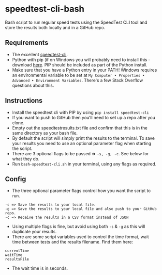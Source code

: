 # speedtest-cli-bash
Bash script to run regular speed tests using the SpeedTest CLI tool and store the results both locally and in a GitHub repo.

## Requirements
- The excellent [speedtest-cli](https://github.com/sivel/speedtest-cli "speedtest-cli GitHub page").
- Python with pip (if on Windows you will probably need to install this - download [here](https://www.python.org/downloads 'Python.org Download page'). PIP should be included as part of the Python install.
- Make sure that you have a Python entry in your PATH! Windows requires an environmental variable to be set at `My Computer ‣ Properties ‣ Advanced ‣ Environment Variables`. There's a few Stack Overflow questions about this.

## Instructions
- Install the speedtest cli with PIP by using `pip install speedtest-cli`
- If you want to push to GitHub then you'll need to set up a repo after you clone.
- Empty out the speedtestresults.txt file and confirm that this is in the same directory as your bash file.
- By default the script will simply print the results to the terminal. To save your results you need to use an optional parameter flag when starting the script.
- There are 3 optional flags to be passed => `-s, -g, -c`. See below for what they do.
- Run `bash-speedtest-cli.sh` in your terminal, using any flags as required.

## Config
- The three optional parameter flags control how you want the script to run. 
```
-s => Save the results to your local file.
-g => Save the results to your local file and also push to your GitHub repo.
-c => Receive the results in a CSV format instead of JSON
```
- Using multiple flags is fine, but avoid using both `-s` & `-g` as this will duplicate your results.
- There are some script variables used to control the time format, wait time between tests and the results filename. Find them here:
```
currentTime
waitTime
resultsFile
```
- The wait time is in seconds.
